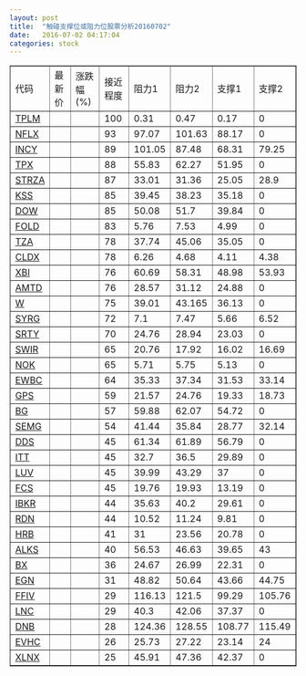 ```yaml
---
layout: post
title:  "触碰支撑位或阻力位股票分析20160702"
date:   2016-07-02 04:17:04
categories: stock
---
```

<script type="text/javascript">
var stockList = []
stockList.push('gb_tplm');
stockList.push('gb_nflx');
stockList.push('gb_incy');
stockList.push('gb_tpx');
stockList.push('gb_strza');
stockList.push('gb_kss');
stockList.push('gb_dow');
stockList.push('gb_fold');
stockList.push('gb_tza');
stockList.push('gb_cldx');
stockList.push('gb_xbi');
stockList.push('gb_amtd');
stockList.push('gb_w');
stockList.push('gb_syrg');
stockList.push('gb_srty');
stockList.push('gb_swir');
stockList.push('gb_nok');
stockList.push('gb_ewbc');
stockList.push('gb_gps');
stockList.push('gb_bg');
stockList.push('gb_semg');
stockList.push('gb_dds');
stockList.push('gb_itt');
stockList.push('gb_luv');
stockList.push('gb_fcs');
stockList.push('gb_ibkr');
stockList.push('gb_rdn');
stockList.push('gb_hrb');
stockList.push('gb_alks');
stockList.push('gb_bx');
stockList.push('gb_egn');
stockList.push('gb_ffiv');
stockList.push('gb_lnc');
stockList.push('gb_dnb');
stockList.push('gb_evhc');
stockList.push('gb_xlnx');
</script>
<table border="1">
 <tr>
 <td>代码</td>
 <td>最新价</td>
 <td>涨跌幅(%)</td>
 <td>接近程度</td>
 <td>阻力1</td>
 <td>阻力2</td>
 <td>支撑1</td>
 <td>支撑2</td>
</tr>
  <tr id="tplm" class="red">
  <td><a href="http://stock.finance.sina.com.cn/usstock/quotes/TPLM.html" target="_blank">TPLM</a></td><td></td><td></td><td>100</td><td>0.31</td><td>0.47</td><td>0.17</td><td>0</td></tr>
  <tr id="nflx" class="red">
  <td><a href="http://stock.finance.sina.com.cn/usstock/quotes/NFLX.html" target="_blank">NFLX</a></td><td></td><td></td><td>93</td><td>97.07</td><td>101.63</td><td>88.17</td><td>0</td></tr>
  <tr id="incy" class="green">
  <td><a href="http://stock.finance.sina.com.cn/usstock/quotes/INCY.html" target="_blank">INCY</a></td><td></td><td></td><td>89</td><td>101.05</td><td>87.48</td><td>68.31</td><td>79.25</td></tr>
  <tr id="tpx" class="red">
  <td><a href="http://stock.finance.sina.com.cn/usstock/quotes/TPX.html" target="_blank">TPX</a></td><td></td><td></td><td>88</td><td>55.83</td><td>62.27</td><td>51.95</td><td>0</td></tr>
  <tr id="strza" class="green">
  <td><a href="http://stock.finance.sina.com.cn/usstock/quotes/STRZA.html" target="_blank">STRZA</a></td><td></td><td></td><td>87</td><td>33.01</td><td>31.36</td><td>25.05</td><td>28.9</td></tr>
  <tr id="kss" class="red">
  <td><a href="http://stock.finance.sina.com.cn/usstock/quotes/KSS.html" target="_blank">KSS</a></td><td></td><td></td><td>85</td><td>39.45</td><td>38.23</td><td>35.18</td><td>0</td></tr>
  <tr id="dow" class="red">
  <td><a href="http://stock.finance.sina.com.cn/usstock/quotes/DOW.html" target="_blank">DOW</a></td><td></td><td></td><td>85</td><td>50.08</td><td>51.7</td><td>39.84</td><td>0</td></tr>
  <tr id="fold" class="red">
  <td><a href="http://stock.finance.sina.com.cn/usstock/quotes/FOLD.html" target="_blank">FOLD</a></td><td></td><td></td><td>83</td><td>5.76</td><td>7.53</td><td>4.99</td><td>0</td></tr>
  <tr id="tza" class="green">
  <td><a href="http://stock.finance.sina.com.cn/usstock/quotes/TZA.html" target="_blank">TZA</a></td><td></td><td></td><td>78</td><td>37.74</td><td>45.06</td><td>35.05</td><td>0</td></tr>
  <tr id="cldx" class="green">
  <td><a href="http://stock.finance.sina.com.cn/usstock/quotes/CLDX.html" target="_blank">CLDX</a></td><td></td><td></td><td>78</td><td>6.26</td><td>4.68</td><td>4.11</td><td>4.38</td></tr>
  <tr id="xbi" class="green">
  <td><a href="http://stock.finance.sina.com.cn/usstock/quotes/XBI.html" target="_blank">XBI</a></td><td></td><td></td><td>76</td><td>60.69</td><td>58.31</td><td>48.98</td><td>53.93</td></tr>
  <tr id="amtd" class="red">
  <td><a href="http://stock.finance.sina.com.cn/usstock/quotes/AMTD.html" target="_blank">AMTD</a></td><td></td><td></td><td>76</td><td>28.57</td><td>31.12</td><td>24.88</td><td>0</td></tr>
  <tr id="w" class="red">
  <td><a href="http://stock.finance.sina.com.cn/usstock/quotes/W.html" target="_blank">W</a></td><td></td><td></td><td>75</td><td>39.01</td><td>43.165</td><td>36.13</td><td>0</td></tr>
  <tr id="syrg" class="red">
  <td><a href="http://stock.finance.sina.com.cn/usstock/quotes/SYRG.html" target="_blank">SYRG</a></td><td></td><td></td><td>72</td><td>7.1</td><td>7.47</td><td>5.66</td><td>6.52</td></tr>
  <tr id="srty" class="green">
  <td><a href="http://stock.finance.sina.com.cn/usstock/quotes/SRTY.html" target="_blank">SRTY</a></td><td></td><td></td><td>70</td><td>24.76</td><td>28.94</td><td>23.03</td><td>0</td></tr>
  <tr id="swir" class="green">
  <td><a href="http://stock.finance.sina.com.cn/usstock/quotes/SWIR.html" target="_blank">SWIR</a></td><td></td><td></td><td>65</td><td>20.76</td><td>17.92</td><td>16.02</td><td>16.69</td></tr>
  <tr id="nok" class="red">
  <td><a href="http://stock.finance.sina.com.cn/usstock/quotes/NOK.html" target="_blank">NOK</a></td><td></td><td></td><td>65</td><td>5.71</td><td>5.75</td><td>5.13</td><td>0</td></tr>
  <tr id="ewbc" class="green">
  <td><a href="http://stock.finance.sina.com.cn/usstock/quotes/EWBC.html" target="_blank">EWBC</a></td><td></td><td></td><td>64</td><td>35.33</td><td>37.34</td><td>31.53</td><td>33.14</td></tr>
  <tr id="gps" class="red">
  <td><a href="http://stock.finance.sina.com.cn/usstock/quotes/GPS.html" target="_blank">GPS</a></td><td></td><td></td><td>59</td><td>21.57</td><td>24.76</td><td>19.33</td><td>18.73</td></tr>
  <tr id="bg" class="red">
  <td><a href="http://stock.finance.sina.com.cn/usstock/quotes/BG.html" target="_blank">BG</a></td><td></td><td></td><td>57</td><td>59.88</td><td>62.07</td><td>54.72</td><td>0</td></tr>
  <tr id="semg" class="green">
  <td><a href="http://stock.finance.sina.com.cn/usstock/quotes/SEMG.html" target="_blank">SEMG</a></td><td></td><td></td><td>54</td><td>41.44</td><td>35.84</td><td>28.77</td><td>32.14</td></tr>
  <tr id="dds" class="red">
  <td><a href="http://stock.finance.sina.com.cn/usstock/quotes/DDS.html" target="_blank">DDS</a></td><td></td><td></td><td>45</td><td>61.34</td><td>61.89</td><td>56.79</td><td>0</td></tr>
  <tr id="itt" class="red">
  <td><a href="http://stock.finance.sina.com.cn/usstock/quotes/ITT.html" target="_blank">ITT</a></td><td></td><td></td><td>45</td><td>32.7</td><td>36.5</td><td>29.89</td><td>0</td></tr>
  <tr id="luv" class="red">
  <td><a href="http://stock.finance.sina.com.cn/usstock/quotes/LUV.html" target="_blank">LUV</a></td><td></td><td></td><td>45</td><td>39.99</td><td>43.29</td><td>37</td><td>0</td></tr>
  <tr id="fcs" class="red">
  <td><a href="http://stock.finance.sina.com.cn/usstock/quotes/FCS.html" target="_blank">FCS</a></td><td></td><td></td><td>45</td><td>19.76</td><td>19.93</td><td>13.19</td><td>0</td></tr>
  <tr id="ibkr" class="red">
  <td><a href="http://stock.finance.sina.com.cn/usstock/quotes/IBKR.html" target="_blank">IBKR</a></td><td></td><td></td><td>44</td><td>35.63</td><td>40.2</td><td>29.61</td><td>0</td></tr>
  <tr id="rdn" class="red">
  <td><a href="http://stock.finance.sina.com.cn/usstock/quotes/RDN.html" target="_blank">RDN</a></td><td></td><td></td><td>44</td><td>10.52</td><td>11.24</td><td>9.81</td><td>0</td></tr>
  <tr id="hrb" class="red">
  <td><a href="http://stock.finance.sina.com.cn/usstock/quotes/HRB.html" target="_blank">HRB</a></td><td></td><td></td><td>41</td><td>31</td><td>23.56</td><td>20.78</td><td>0</td></tr>
  <tr id="alks" class="green">
  <td><a href="http://stock.finance.sina.com.cn/usstock/quotes/ALKS.html" target="_blank">ALKS</a></td><td></td><td></td><td>40</td><td>56.53</td><td>46.63</td><td>39.65</td><td>43</td></tr>
  <tr id="bx" class="red">
  <td><a href="http://stock.finance.sina.com.cn/usstock/quotes/BX.html" target="_blank">BX</a></td><td></td><td></td><td>36</td><td>24.67</td><td>26.99</td><td>22.31</td><td>0</td></tr>
  <tr id="egn" class="red">
  <td><a href="http://stock.finance.sina.com.cn/usstock/quotes/EGN.html" target="_blank">EGN</a></td><td></td><td></td><td>31</td><td>48.82</td><td>50.64</td><td>43.66</td><td>44.75</td></tr>
  <tr id="ffiv" class="red">
  <td><a href="http://stock.finance.sina.com.cn/usstock/quotes/FFIV.html" target="_blank">FFIV</a></td><td></td><td></td><td>29</td><td>116.13</td><td>121.5</td><td>99.29</td><td>105.76</td></tr>
  <tr id="lnc" class="green">
  <td><a href="http://stock.finance.sina.com.cn/usstock/quotes/LNC.html" target="_blank">LNC</a></td><td></td><td></td><td>29</td><td>40.3</td><td>42.06</td><td>37.37</td><td>0</td></tr>
  <tr id="dnb" class="red">
  <td><a href="http://stock.finance.sina.com.cn/usstock/quotes/DNB.html" target="_blank">DNB</a></td><td></td><td></td><td>28</td><td>124.36</td><td>128.55</td><td>108.77</td><td>115.49</td></tr>
  <tr id="evhc" class="red">
  <td><a href="http://stock.finance.sina.com.cn/usstock/quotes/EVHC.html" target="_blank">EVHC</a></td><td></td><td></td><td>26</td><td>25.73</td><td>27.22</td><td>23.14</td><td>24</td></tr>
  <tr id="xlnx" class="green">
  <td><a href="http://stock.finance.sina.com.cn/usstock/quotes/XLNX.html" target="_blank">XLNX</a></td><td></td><td></td><td>25</td><td>45.91</td><td>47.36</td><td>42.37</td><td>0</td></tr>
</table>

